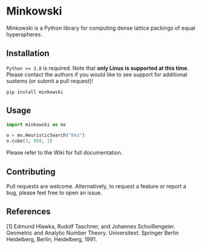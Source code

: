 # Minkowski

Minkowski is a Python library for computing dense lattice packings of equal hyperspheres. 

## Installation
`Python >= 3.8` is required. Note that **only Linux is supported at this time**. Please contact the authors if you would like to see support for additional sustems (or submit a pull request)!

```
pip install minkowski
```

## Usage

```python
import minkowski as mx

o = mx.HeuristicSearch("hkz")
o.cube(3, 999, 1)
```

Please refer to the Wiki for full documentation.

## Contributing

Pull requests are welcome. Alternatively, to request a feature or report a bug, please feel free to open an issue.

## References
<a id="1">[1]</a> 
Edmund Hlawka, Rudolf Taschner, and Johannes Schoißengeier. Geometric and Analytic Number Theory. Universitext. Springer Berlin Heidelberg, Berlin, Heidelberg, 1991.

